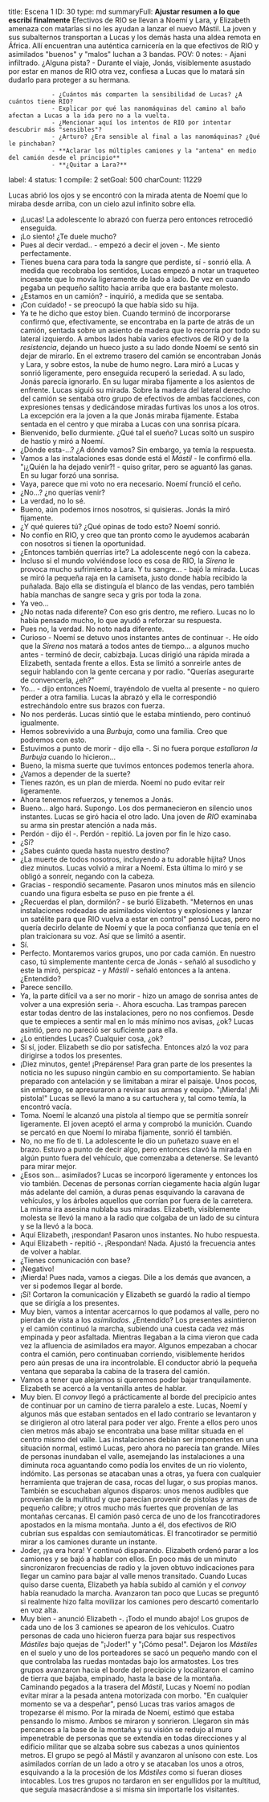 title:          Escena 1
ID:             30
type:           md
summaryFull:    **Ajustar resumen a lo que escribí finalmente**
                Efectivos de RIO se llevan a Noemí y Lara, y Elizabeth amenaza con matarlas si no les ayudan a lanzar el nuevo Mástil. La joven y sus subalternos transportan a Lucas y los demás hasta una aldea remota en África. Allí encuentran una auténtica carnicería en la que efectivos de RIO y asimilados "buenos" y "malos" luchan a 3 bandas.
POV:            0
notes:          - Ajani infiltrado. ¿Alguna pista?
                - Durante el viaje, Jonás, visiblemente asustado por estar en manos de RIO otra vez, confiesa a Lucas que lo matará sin dudarlo para proteger a su hermana.
                
                - ¿Cuántos más comparten la sensibilidad de Lucas? ¿A cuántos tiene RIO?
                - Explicar por qué las nanomáquinas del camino al baño afectan a Lucas a la ida pero no a la vuelta.
                - ¿Mencionar aquí los intentos de RIO por intentar descubrir más "sensibles"?
                - ¿Arturo? ¿Era sensible al final a las nanomáquinas? ¿Qué le pinchaban?
                - **Aclarar los múltiples camiones y la "antena" en medio del camión desde el principio**
                - **¿Quitar a Lara?**
label:          4
status:         1
compile:        2
setGoal:        500
charCount:      11229


Lucas abrió los ojos y se encontró con la mirada atenta de Noemí que lo miraba desde arriba, con un cielo azul infinito sobre ella.
- ¡Lucas!
La adolescente lo abrazó con fuerza pero entonces retrocedió enseguida.
- ¡Lo siento! ¿Te duele mucho?
- Pues al decir verdad.. - empezó a decir el joven -. Me siento perfectamente.
- Tienes buena cara para toda la sangre que perdiste, sí - sonrió ella.
A medida que recobraba los sentidos, Lucas empezó a notar un traqueteo incesante que lo movía ligeramente de lado a lado. De vez en cuando pegaba un pequeño saltito hacia arriba que era bastante molesto.
- ¿Estamos en un camión? - inquirió, a medida que se sentaba.
- ¡Con cuidado! - se preocupó la que había sido su hija.
- Ya te he dicho que estoy bien.
Cuando terminó de incorporarse confirmó que, efectivamente, se encontraba en la parte de atrás de un camión, sentada sobre un asiento de madera que lo recorría por todo su lateral izquierdo. A ambos lados había varios efectivos de RIO y de la *resistencia*, dejando un hueco justo a su lado donde Noemí se sentó sin dejar de mirarlo.
En el extremo trasero del camión se encontraban Jonás y Lara, y sobre estos, la nube de humo negro. Lara miró a Lucas y sonrió ligeramente, pero enseguida recuperó la seriedad. A su lado, Jonás parecía ignorarlo. En su lugar miraba fijamente a los asientos de enfrente.
Lucas siguió su mirada. Sobre la madera del lateral derecho del camión se sentaba otro grupo de efectivos de ambas facciones, con expresiones tensas y dedicándose miradas furtivas los unos a los otros. La excepción era la joven a la que Jonás miraba fijamente. Estaba sentada en el centro y que miraba a Lucas con una sonrisa pícara.
- Bienvenido, bello durmiente. ¿Qué tal el sueño?
Lucas soltó un suspiro de hastío y miró a Noemí.
- ¿Dónde esta-...? ¿A dónde vamos?
Sin embargo, ya temía la respuesta.
- Vamos a las instalaciones esas donde está el *Mástil* - le confirmó ella.
"¡¿Quién la ha dejado venir?! - quiso gritar, pero se aguantó las ganas.
En su lugar forzó una sonrisa.
- Vaya, parece que mi voto no era necesario.
Noemí frunció el ceño.
- ¿No...? ¿no querías venir?
- La verdad, no lo sé.
- Bueno, aún podemos irnos nosotros, si quisieras.
Jonás la miró fijamente.
- ¿Y qué quieres tú? ¿Qué opinas de todo esto?
Noemí sonrió. 
- No confío en RIO, y creo que tan pronto como le ayudemos acabarán con nosotros si tienen la oportunidad.
- ¿Entonces también querrías irte?
La adolescente negó con la cabeza.
- Incluso si el mundo volviéndose loco es cosa de RIO, la *Sirena* le provoca mucho sufrimiento a Lara. Y tu sangre... - bajó la mirada.
Lucas se miró la pequeña raja en la camiseta, justo donde había recibido la puñalada. Bajo ella se distinguía el blanco de las vendas, pero también había manchas de sangre seca y gris por toda la zona.
- Ya veo...
- ¿No notas nada diferente? Con eso gris dentro, me refiero.
Lucas no lo había pensado mucho, lo que ayudó a reforzar su respuesta.
- Pues no, la verdad. No noto nada diferente.
- Curioso - Noemí se detuvo unos instantes antes de continuar -. He oído que la *Sirena* nos matará a todos antes de tiempo... a algunos mucho antes - terminó de decir, cabizbaja.
Lucas dirigió una rápida mirada a Elizabeth, sentada frente a ellos. Esta se limitó a sonreirle antes de seguir hablando con la gente cercana y por radio.
"Querías asegurarte de convencerla, ¿eh?"
- Yo... - dijo entonces Noemí, trayéndolo de vuelta al presente - no quiero perder a otra familia.
Lucas la abrazó y ella le correspondió estrechándolo entre sus brazos con fuerza.
- No nos perderás.
Lucas sintió que le estaba mintiendo, pero continuó igualmente.
- Hemos sobrevivido a una *Burbuja*, como una familia. Creo que podremos con esto.
- Estuvimos a punto de morir - dijo ella -. Si no fuera porque *estallaron la Burbuja* cuando lo hicieron...
- Bueno, la misma suerte que tuvimos entonces podemos tenerla ahora.
- ¿Vamos a depender de la suerte?
- Tienes razón, es un plan de mierda.
Noemí no pudo evitar reír ligeramente.
- Ahora tenemos refuerzos, y tenemos a Jonás.
- Bueno... algo hará. Supongo.
Los dos permanecieron en silencio unos instantes. Lucas se giró hacia el otro lado. Una joven de *RIO* examinaba su arma sin prestar atención a nada más.
- Perdón - dijo él -. Perdón - repitió.
La joven por fin le hizo caso.
- ¿Sí?
- ¿Sabes cuánto queda hasta nuestro destino?
- ¿La muerte de todos nosotros, incluyendo a tu adorable hijita? Unos diez minutos.
Lucas volvió a mirar a Noemí. Esta última lo miró y se obligó a sonreír, negando con la cabeza.
- Gracias - respondió secamente.
Pasaron unos minutos más en silencio cuando una figura esbelta se puso en pie frente a él. 
- ¿Recuerdas el plan, dormilón? - se burló Elizabeth.
"Meternos en unas instalaciones rodeadas de asimilados violentos y explosiones y lanzar un satélite para que RIO vuelva a estar en control" pensó Lucas, pero no quería decirlo delante de Noemí y que la poca confianza que tenía en el plan traicionara su voz.
Así que se limitó a asentir.
- Sí.
- Perfecto. Montaremos varios grupos, uno por cada camión. En nuestro caso, tú simplemente mantente cerca de Jonás - señaló al susodicho y este la miró, perspicaz - y *Mástil* - señaló entonces a la antena. ¿Entendido?
- Parece sencillo.
- Ya, la parte difícil va a ser no morir - hizo un amago de sonrisa antes de volver a una expresión seria -. Ahora escucha. Las trampas parecen estar todas dentro de las instalaciones, pero no nos confiemos. Desde que te empieces a sentir mal en lo más mínimo nos avisas, ¿ok?
Lucas asintió, pero no pareció ser suficiente para ella.
- ¿Lo entiendes Lucas? Cualquier cosa, ¿ok?
- Sí sí, joder.
Elizabeth se dio por satisfecha. Entonces alzó la voz para dirigirse a todos los presentes.
- ¡Diez minutos, gente! ¡Prepárense!
Para gran parte de los presentes la noticia no les supuso ningún cambio en su comportamiento. Se habían preparado con antelación y se limitaban a mirar el paisaje. Unos pocos, sin embargo, se apresuraron a revisar sus armas y equipo.
"¡Mierda! ¡Mi pistola!"
Lucas se llevó la mano a su cartuchera y, tal como temía, la encontró vacía.
- Toma.
Noemí le alcanzó una pistola al tiempo que se permitía sonreír ligeramente.
El joven aceptó el arma y comprobó la munición. Cuando se percató en que Noemí lo miraba fijamente, sonrió él también.
- No, no me fío de ti.
La adolescente le dio un puñetazo suave en el brazo. Estuvo a punto de decir algo, pero entonces clavó la mirada en algún punto fuera del vehículo, que comenzaba a detenerse. Se levantó para mirar mejor.
- ¿Esos son... asimilados?
Lucas se incorporó ligeramente y entonces los vio también.
Decenas de personas corrían ciegamente hacia algún lugar más adelante del camión, a duras penas esquivando la caravana de vehículos, y los árboles aquellos que corrían por fuera de la carretera.
La misma ira asesina nublaba sus miradas.
Elizabeth, visiblemente molesta se llevó la mano a la radio que colgaba de un lado de su cintura y se la llevó a la boca.
- Aquí Elizabeth, ¡respondan!
Pasaron unos instantes. No hubo respuesta.
- Aquí Elizabeth - repitió -. ¡Respondan!
Nada.
Ajustó la frecuencia antes de volver a hablar.
- ¿Tienes comunicación con base?
- ¡Negativo!
- ¡Mierda! Pues nada, vamos a ciegas. Dile a los demás que avancen, a ver si podemos llegar al borde.
- ¡Sí!
Cortaron la comunicación y Elizabeth se guardó la radio al tiempo que se dirigía a los presentes.
- Muy bien, vamos a intentar acercarnos lo que podamos al valle, pero no pierdan de vista a los *asimilados*. ¿Entendido?
Los presentes asintieron y el camión continuó la marcha, subiendo una cuesta cada vez más empinada y peor asfaltada.
Mientras llegaban a la cima vieron que cada vez la afluencia de asimilados era mayor. Algunos empezaban a chocar contra el camión, pero continuaban corriendo, visiblemente heridos pero aún presas de una ira incontrolable.
El conductor abrió la pequeña ventana que separaba la cabina de la trasera del camión.
- Vamos a tener que alejarnos si queremos poder bajar tranquilamente.
Elizabeth se acercó a la ventanilla antes de hablar.
- Muy bien.
El *convoy* llegó a prácticamente al borde del precipicio antes de continuar por un camino de tierra paralelo a este. Lucas, Noemí y algunos más que estaban sentados en el lado contrario se levantaron y se dirigieron al otro lateral para poder ver algo.
Frente a ellos pero unos cien metros más abajo se encontraba una base militar situada en el centro mismo del valle. Las instalaciones debían ser imponentes en una situación normal, estimó Lucas, pero ahora no parecía tan grande.
Miles de personas inundaban el valle, asemejando las instalaciones a una diminuta roca aguantando como podía los envites de un rio violento, indómito.
Las personas se atacaban unas a otras, ya fuera con cualquier herramienta que trajeran de casa, rocas del lugar, o sus propias manos.
También se escuchaban algunos disparos: unos menos audibles que provenían de la multitud y que parecían provenir de pistolas y armas de pequeño calibre; y otros mucho más fuertes que provenían de las montañas cercanas.
El camión pasó cerca de uno de los francotiradores apostados en la misma montaña. Junto a él, dos efectivos de RIO cubrían sus espaldas con semiautomáticas. El  francotirador se permitió mirar a los camiones durante un instante.
- Joder, ¡ya era hora!
Y continuó disparando.
Elizabeth ordenó parar a los camiones y se bajó a hablar con ellos. En poco más de un minuto sincronizaron frecuencias de radio y la joven obtuvo indicaciones para llegar un camino para bajar al valle menos transitado.
Cuando Lucas quiso darse cuenta, Elizabeth ya había subido al camión y el *convoy* había reanudado la marcha.
Avanzaron tan poco que Lucas se preguntó si realmente hizo falta movilizar los camiones pero descartó comentarlo en voz alta.
- Muy bien - anunció Elizabeth -. ¡Todo el mundo abajo!
Los grupos de cada uno de los 3 camiones se apearon de los vehículos. Cuatro personas de cada uno hicieron fuerza para bajar sus respectivos *Mástiles* bajo quejas de "¡Joder!" y "¡Cómo pesa!".
Dejaron los *Mástiles* en el suelo y uno de los porteadores se sacó un pequeño mando con el que controlaba las ruedas montadas bajo los armatostes.
Los tres grupos avanzaron hacia el borde del precipicio y localizaron el camino de tierra que bajaba, empinado, hasta la base de la montaña.
Caminando pegados a la trasera del *Mástil*, Lucas y Noemí no podían evitar mirar a la pesada antena motorizada con morbo.
"En cualquier momento se va a despeñar", pensó Lucas tras varios amagos de tropezarse él mismo. Por la mirada de Noemí, estimó que estaba pensando lo mismo. Ambos se miraron y sonrieron.
Llegaron sin más percances a la base de la montaña y su visión se redujo al muro impenetrable de personas que se extendía en todas direcciones y al edificio militar que se alzaba sobre sus cabezas a unos quinientos metros.
El grupo se pegó al Mástil y avanzaron al unísono con este. Los asimilados corrían de un lado a otro y se atacaban los unos a otros, esquivando a la la procesión de los *Mástiles* como si fueran dioses intocables.
Los tres grupos no tardaron en ser engullidos por la multitud, que seguía masacrándose a si misma sin importarle los visitantes.